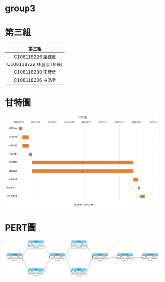 # group3

# 第三組

| 第三組|
|:--------------:|
|C108118226 羅鈺凱|
|C108118229 林奎似 (組長)|
|C108118230 宋彥廷|
|C108118236 白皓尹|

# 甘特圖
![fin1](fin1.jpeg "甘特圖")
# PERT圖
![fin2](fin2.jpeg "PERT圖")
